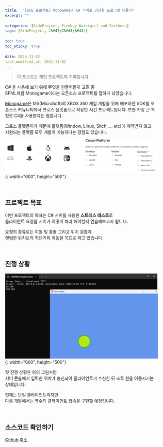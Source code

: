 ```yaml
---
title:  "[SCG 프로젝트] MonoGame과 C# 서버로 간단한 프로그램 만들기"
excerpt: ""

categories: [SideProject, Fireboy Watergirl and Earthman]
tags: [SideProject, C&#47;C&#43;&#43;]

toc: true
toc_sticky: true
 
date: 2024-11-02
last_modified_at: 2024-11-02
--- 
```


> 이 포스트는 개인 프로젝트의 기록입니다.  

C# 을 사용해 보기 위해 무엇을 만들어볼까 고민 중  
SFML처럼 Monogame이라는 오픈소스 프로젝트를 접하게 되었습니다.  

[Monogame](https://monogame.net/)은 MS(MicroSoft)의 XBOX 360 게임 개발을 위해 배포하던 SDK를
오픈소스 커뮤니티에서 크로스 플랫폼으로 확장한 시킨 프로젝트입니다.
또한 가장 큰 특징은 C#을 사용한다는 점입니다.  

크로스 플랫폼이기 때문에 플랫폼(Window, Linux, Sitch, ... etc)에 제약받지 않고  
지원되는 플랫폼 모두 개발이 가능하다는 장점도 있습니다.  

![결과](/assets/img/side_project_img/monogame_소개.png){: width="600", height="500"}  

<br/>

## 프로젝트 목표

이번 프로젝트의 목표는 C# 서버를 사용한 **스트레스 테스트**로  
클라이언트 요청을 서버가 어떻게 처리 해야할지 연습해보고자 합니다.  

요청의 종류로는 이동 및 충돌 그리고 위치 검증과  
랜덤한 위치로의 최단거리 이동을 목표로 하고 있습니다.  

<br/>

## 진행 상황

![결과](/assets/img/side_project_img/monogame_init_project.png){: width="600", height="500"}  

첫 진행 상황은 위의 그림처럼  
서버 콘솔에서 입력한 위치가 송신되어 클라이언트가 수신한 뒤 초록 원을 이동시키는 상태입니다.  

현재는 단일 클라이언트이지만  
다음 개발에서는 복수의 클라이언트 접속을 구현할 예정입니다.  

<br/>

## 소스코드 확인하기

[Github 주소](https://github.com/Mgcllee/mgcllee.github.io/tree/4da36efd86949ed80424fce648d7883b27d21be4)